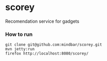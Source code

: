 # scorey

Recomendation service for gadgets

### How to run

```
git clone git@github.com:mindbar/scorey.git
mvn jetty:run
firefox http://localhost:8080/scorey/
```